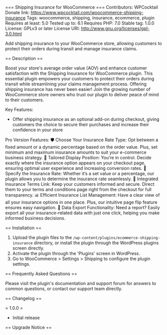 === Shipping Insurance for WooCommerce ===
Contributors: WPCocktail
Donate link: https://www.wpcocktail.com/woocommerce-shipping-insurance
Tags: woocommerce, shipping, insurance, ecommerce, plugin
Requires at least: 5.0
Tested up to: 6.1
Requires PHP: 7.0
Stable tag: 1.0.0
License: GPLv3 or later
License URI: http://www.gnu.org/licenses/gpl-3.0.html

Add shipping insurance to your WooCommerce store, allowing customers to protect their orders during transit and manage insurance claims.

== Description ==

Boost your store's average order value (AOV) and enhance customer satisfaction with the Shipping Insurance for WooCommerce plugin. This essential plugin empowers your customers to protect their orders during transit while streamlining your claims management process. Offering shipping insurance has never been easier! Join the growing number of WooCommerce store owners who trust our plugin to deliver peace of mind to their customers.

Key Features:
* Offer shipping insurance as an optional add-on during checkout, giving customers the choice to secure their purchases and increase their confidence in your store

Pro Version Features:
🛡️ Choose Your Insurance Rate Type: Opt between a fixed amount or a dynamic percentage based on the order value. Plus, set minimum and maximum insurance amounts to suit your e-commerce business strategy.
🎯 Tailored Display Position: You’re in control. Decide exactly where the insurance option appears on your checkout page, ensuring optimal user experience and increasing conversion rates.
📝 Specify the Insurance Rate: Whether it’s a set value or a percentage, our plugin allows you to determine the insurance rate seamlessly.
📄 Integrated Insurance Terms Link: Keep your customers informed and secure. Direct them to your terms and conditions page right from the checkout for full transparency.
📊 Efficient Insurance List Management: Have a clear view of all your insurance options in one place. Plus, our intuitive page flip feature ensures easy navigation.
💼 Data Export Functionality: Need a report? Easily export all your insurance-related data with just one click, helping you make informed business decisions.

== Installation ==

1. Upload the plugin files to the `/wp-content/plugins/ecommerce-shipping-insurance` directory, or install the plugin through the WordPress plugins screen directly.
2. Activate the plugin through the 'Plugins' screen in WordPress.
3. Go to WooCommerce > Settings > Shipping to configure the plugin settings.

== Frequently Asked Questions ==

Please visit the plugin's documentation and support forum for answers to common questions, or contact our support team directly.

== Changelog ==

= 1.0.0 =
* Initial release

== Upgrade Notice ==
